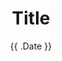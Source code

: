 ---
title: 'Title'
date: '{{ .Date }}'
draft: false

authors:
  - Jian Wei Tay

journal: Nature
volume: 13
pages: e132ba
year: 2014

doi: 10.1126/sciadv.aba1269

---